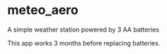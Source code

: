# meteo_aero
A simple weather station powered by 3 AA batteries

This app works 3 months before replacing batteries.

